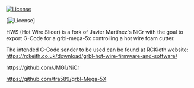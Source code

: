 [![License](http://img.shields.io/:license-gpl-blue.svg)](http://opensource.org/licenses/GPL-2.0)

[![License](http://es.creativecommons.org/blog/wp-content/uploads/2013/04/by-sa_petit.png)]


HWS (Hot Wire Slicer) is a fork of Javier Martínez's NiCr with the goal to export G-Code for a grbl-mega-5x controlling a hot wire foam cutter.

The intended G-Code sender to be used can be found at RCKieth website: https://rckeith.co.uk/download/grbl-hot-wire-firmware-and-software/


https://github.com/JMG1/NiCr

https://github.com/fra589/grbl-Mega-5X
